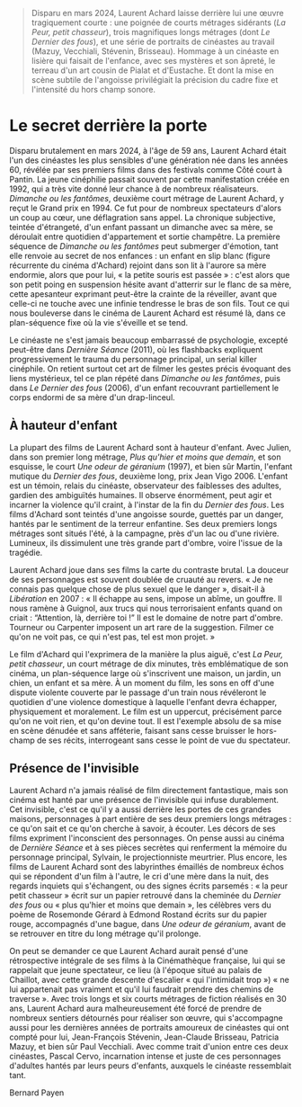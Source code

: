 > Disparu en mars 2024, Laurent Achard laisse derrière lui une œuvre tragiquement courte : une poignée de courts métrages sidérants (_La Peur, petit chasseur_), trois magnifiques longs métrages (dont _Le Dernier des fous_), et une série de portraits de cinéastes au travail (Mazuy, Vecchiali, Stévenin, Brisseau). Hommage à un cinéaste en lisière qui faisait de l'enfance, avec ses mystères et son âpreté, le terreau d'un art cousin de Pialat et d'Eustache. Et dont la mise en scène subtile de l'angoisse privilégiait la précision du cadre fixe et l'intensité du hors champ sonore.

# Le secret derrière la porte

Disparu brutalement en mars 2024, à l'âge de 59 ans, Laurent Achard était l'un des cinéastes les plus sensibles d'une génération née dans les années 60, révélée par ses premiers films dans des festivals comme Côté court à Pantin. La jeune cinéphilie passait souvent par cette manifestation créée en 1992, qui a très vite donné leur chance à de nombreux réalisateurs. _Dimanche ou les fantômes_, deuxième court métrage de Laurent Achard, y reçut le Grand prix en 1994. Ce fut pour de nombreux spectateurs d'alors un coup au cœur, une déflagration sans appel. La chronique subjective, teintée d'étrangeté, d'un enfant passant un dimanche avec sa mère, se déroulait entre quotidien d'appartement et sortie champêtre. La première séquence de _Dimanche ou les fantômes_ peut submerger d'émotion, tant elle renvoie au secret de nos enfances : un enfant en slip blanc (figure récurrente du cinéma d'Achard) rejoint dans son lit à l'aurore sa mère endormie, alors que pour lui, « la petite souris est passée » : c'est alors que son petit poing en suspension hésite avant d'atterrir sur le flanc de sa mère, cette apesanteur exprimant peut-être la crainte de la réveiller, avant que celle-ci ne touche avec une infinie tendresse le bras de son fils. Tout ce qui nous bouleverse dans le cinéma de Laurent Achard est résumé là, dans ce plan-séquence fixe où la vie s'éveille et se tend.

Le cinéaste ne s'est jamais beaucoup embarrassé de psychologie, excepté peut-être dans _Dernière Séance_ (2011), où les flashbacks expliquent progressivement le trauma du personnage principal, un serial killer cinéphile. On retient surtout cet art de filmer les gestes précis évoquant des liens mystérieux, tel ce plan répété dans _Dimanche ou les fantômes_, puis dans _Le Dernier des fous_ (2006), d'un enfant recouvrant partiellement le corps endormi de sa mère d'un drap-linceul.

## À hauteur d'enfant

La plupart des films de Laurent Achard sont à hauteur d'enfant. Avec Julien, dans son premier long métrage, _Plus qu'hier et moins que demain_, et son esquisse, le court _Une odeur de géranium_ (1997), et bien sûr Martin, l'enfant mutique du _Dernier des fous_, deuxième long, prix Jean Vigo 2006. L'enfant est un témoin, relais du cinéaste, observateur des faiblesses des adultes, gardien des ambiguïtés humaines. Il observe énormément, peut agir et incarner la violence qu'il craint, à l'instar de la fin du _Dernier des fous_. Les films d'Achard sont teintés d'une angoisse sourde, guettés par un danger, hantés par le sentiment de la terreur enfantine. Ses deux premiers longs métrages sont situés l'été, à la campagne, près d'un lac ou d'une rivière. Lumineux, ils dissimulent une très grande part d'ombre, voire l'issue de la tragédie.

Laurent Achard joue dans ses films la carte du contraste brutal. La douceur de ses personnages est souvent doublée de cruauté au revers. « Je ne connais pas quelque chose de plus sexuel que le danger », disait-il à _Libération_ en 2007 : « Il échappe au sens, impose un abîme, un gouffre. Il nous ramène à Guignol, aux trucs qui nous terrorisaient enfants quand on criait : “Attention, là, derrière toi !” Il est le domaine de notre part d'ombre. Tourneur ou Carpenter imposent un art rare de la suggestion. Filmer ce qu'on ne voit pas, ce qui n'est pas, tel est mon projet. »

Le film d'Achard qui l'exprimera de la manière la plus aiguë, c'est _La Peur, petit chasseur_, un court métrage de dix minutes, très emblématique de son cinéma, un plan-séquence large où s'inscrivent une maison, un jardin, un chien, un enfant et sa mère. À un moment du film, les sons en off d'une dispute violente couverte par le passage d'un train nous révéleront le quotidien d'une violence domestique à laquelle l'enfant devra échapper, physiquement et moralement. Le film est un uppercut, précisément parce qu'on ne voit rien, et qu'on devine tout. Il est l'exemple absolu de sa mise en scène dénudée et sans afféterie, faisant sans cesse bruisser le hors-champ de ses récits, interrogeant sans cesse le point de vue du spectateur.

## Présence de l'invisible

Laurent Achard n'a jamais réalisé de film directement fantastique, mais son cinéma est hanté par une présence de l'invisible qui infuse durablement. Cet invisible, c'est ce qu'il y a aussi derrière les portes de ces grandes maisons, personnages à part entière de ses deux premiers longs métrages : ce qu'on sait et ce qu'on cherche à savoir, à écouter. Les décors de ses films expriment l'inconscient des personnages. On pense aussi au cinéma de _Dernière Séance_ et à ses pièces secrètes qui renferment la mémoire du personnage principal, Sylvain, le projectionniste meurtrier. Plus encore, les films de Laurent Achard sont des labyrinthes émaillés de nombreux échos qui se répondent d'un film à l'autre, le cri d'une mère dans la nuit, des regards inquiets qui s'échangent, ou des signes écrits parsemés : « la peur petit chasseur » écrit sur un papier retrouvé dans la cheminée du _Dernier des fous_ ou « plus qu'hier et moins que demain », les célèbres vers du poème de Rosemonde Gérard à Edmond Rostand écrits sur du papier rouge, accompagnés d'une bague, dans _Une odeur de géranium_, avant de se retrouver en titre du long métrage qu'il prolonge.

On peut se demander ce que Laurent Achard aurait pensé d'une rétrospective intégrale de ses films à la Cinémathèque française, lui qui se rappelait que jeune spectateur, ce lieu (à l'époque situé au palais de Chaillot, avec cette grande descente d'escalier « qui l'intimidait trop ») « ne lui appartenait pas vraiment et qu'il lui faudrait prendre des chemins de traverse ». Avec trois longs et six courts métrages de fiction réalisés en 30 ans, Laurent Achard aura malheureusement été forcé de prendre de nombreux sentiers détournés pour réaliser son œuvre, qui s'accompagne aussi pour les dernières années de portraits amoureux de cinéastes qui ont compté pour lui, Jean-François Stévenin, Jean-Claude Brisseau, Patricia Mazuy, et bien sûr Paul Vecchiali. Avec comme trait d'union entre ces deux cinéastes, Pascal Cervo, incarnation intense et juste de ces personnages d'adultes hantés par leurs peurs d'enfants, auxquels le cinéaste ressemblait tant.

<div class="author">Bernard Payen</div>

